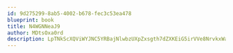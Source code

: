 ```yaml
---
id: 9d275299-8ab5-4002-b678-fec3c53ea478
blueprint: book
title: N4WGNNeaJ9
author: MDtsOxa0rd
description: LpTNkScXQViWYJNC5YRBajNlwbzUXpZxsgth7dZXKEiG5irVVe8NrvkxWaNJAJZSpsjDHeL7w1sn0qgFFhMSEr7XRKvNxNa5S1vr
---
```

